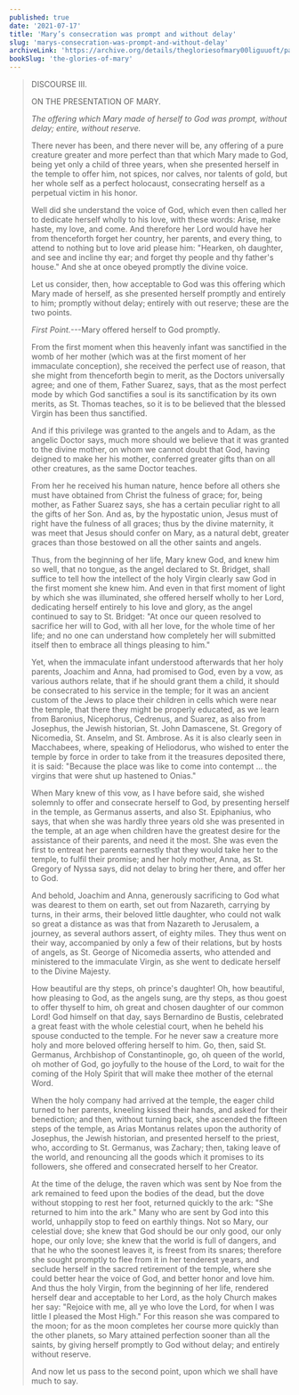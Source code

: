 ```yaml
---
published: true
date: '2021-07-17'
title: 'Mary’s consecration was prompt and without delay'
slug: 'marys-consecration-was-prompt-and-without-delay'
archiveLink: 'https://archive.org/details/thegloriesofmary00liguuoft/page/393?view=theater'
bookSlug: 'the-glories-of-mary'
---
```


> DISCOURSE III.
>
> ON THE PRESENTATION OF MARY.
>
> *The offering which Mary made of herself to God was prompt, without delay; entire, without reserve.*
>
> There never has been, and there never will be, any offering of a pure creature greater and more perfect than that which Mary made to God, being yet only a child of three years, when she presented herself in the temple to offer him, not spices, nor calves, nor talents of gold, but her whole self as a perfect holocaust, consecrating herself as a perpetual victim in his honor.
>
> Well did she understand the voice of God, which even then called her to dedicate herself wholly to his love, with these words: Arise, make haste, my love, and come. And therefore her Lord would have her from thenceforth forget her country, her parents, and every thing, to attend to nothing but to love arid please him: "Hearken, oh daughter, and see and incline thy ear; and forget thy people and thy father's house." And she at once obeyed promptly the divine voice.
>
> Let us consider, then, how acceptable to God was this offering which Mary made of herself, as she presented herself promptly and entirely to him; promptly without delay; entirely with out reserve; these are the two points.
>
> *First Point.*---Mary offered herself to God promptly.
>
> From the first moment when this heavenly infant was sanctified in the womb of her mother (which was at the first moment of her immaculate conception), she received the perfect use of reason, that she might from thenceforth begin to merit, as the Doctors universally agree; and one of them, Father Suarez, says, that as the most perfect mode by which God sanctifies a soul is its sanctification by its own merits, as St. Thomas teaches, so it is to be believed that the blessed Virgin has been thus sanctified.
>
> And if this privilege was granted to the angels and to Adam, as the angelic Doctor says, much more should we believe that it was granted to the divine mother, on whom we cannot doubt that God, having deigned to make her his mother, conferred greater gifts than on all other creatures, as the same Doctor teaches.
>
> From her he received his human nature, hence before all others she must have obtained from Christ the fulness of grace; for, being mother, as Father Suarez says, she has a certain peculiar right to all the gifts of her Son. And as, by the hypostatic union, Jesus must of right have the fulness of all graces; thus by the divine maternity, it was meet that Jesus should confer on Mary, as a natural debt, greater graces than those bestowed on all the other saints and angels.
>
> Thus, from the beginning of her life, Mary knew God, and knew him so well, that no tongue, as the angel declared to St. Bridget, shall suffice to tell how the intellect of the holy Virgin clearly saw God in the first moment she knew him. And even in that first moment of light by which she was illuminated, she offered herself wholly to her Lord, dedicating herself entirely to his love and glory, as the angel continued to say to St. Bridget: "At once our queen resolved to sacrifice her will to God, with all her love, for the whole time of her life; and no one can understand how completely her will submitted itself then to embrace all things pleasing to him."
>
> Yet, when the immaculate infant understood afterwards that her holy parents, Joachim and Anna, had promised to God, even by a vow, as various authors relate, that if he should grant them a child, it should be consecrated to his service in the temple; for it was an ancient custom of the Jews to place their children in cells which were near the temple, that there they might be properly educated, as we learn from Baronius, Nicephorus, Cedrenus, and Suarez, as also from Josephus, the Jewish historian, St. John Damascene, St. Gregory of Nicomedia, St. Anselm, and St. Ambrose. As it is also clearly seen in Macchabees, where, speaking of Heliodorus, who wished to enter the temple by force in order to take from it the treasures deposited there, it is said: "Because the place was like to come into contempt … the virgins that were shut up hastened to Onias."
>
> When Mary knew of this vow, as I have before said, she wished solemnly to offer and consecrate herself to God, by presenting herself in the temple, as Germanus asserts, and also St. Epiphanius, who says, that when she was hardly three years old she was presented in the temple, at an age when children have the greatest desire for the assistance of their parents, and need it the most. She was even the first to entreat her parents earnestly that they would take her to the temple, to fulfil their promise; and her holy mother, Anna, as St. Gregory of Nyssa says, did not delay to bring her there, and offer her to God.
>
> And behold, Joachim and Anna, generously sacrificing to God what was dearest to them on earth, set out from Nazareth, carrying by turns, in their arms, their beloved little daughter, who could not walk so great a distance as was that from Nazareth to Jerusalem, a journey, as several authors assert, of eighty miles. They thus went on their way, accompanied by only a few of their relations, but by hosts of angels, as St. George of Nicomedia asserts, who attended and ministered to the immaculate Virgin, as she went to dedicate herself to the Divine Majesty.
>
> How beautiful are thy steps, oh prince's daughter! Oh, how beautiful, how pleasing to God, as the angels sung, are thy steps, as thou goest to offer thyself to him, oh great and chosen daughter of our common Lord! God himself on that day, says Bernardino de Bustis, celebrated a great feast with the whole celestial court, when he beheld his spouse conducted to the temple. For he never saw a creature more holy and more beloved offering herself to him. Go, then, said St. Germanus, Archbishop of Constantinople, go, oh queen of the world, oh mother of God, go joyfully to the house of the Lord, to wait for the coming of the Holy Spirit that will make thee mother of the eternal Word.
>
> When the holy company had arrived at the temple, the eager child turned to her parents, kneeling kissed their hands, and asked for their benediction; and then, without turning back, she ascended the fifteen steps of the temple, as Arias Montanus relates upon the authority of Josephus, the Jewish historian, and presented herself to the priest, who, according to St. Germanus, was Zachary; then, taking leave of the world, and renouncing all the goods which it promises to its followers, she offered and consecrated herself to her Creator.
>
> At the time of the deluge, the raven which was sent by Noe from the ark remained to feed upon the bodies of the dead, but the dove without stopping to rest her foot, returned quickly to the ark: "She returned to him into the ark." Many who are sent by God into this world, unhappily stop to feed on earthly things. Not so Mary, our celestial dove; she knew that God should be our only good, our only hope, our only love; she knew that the world is full of dangers, and that he who the soonest leaves it, is freest from its snares; therefore she sought promptly to flee from it in her tenderest years, and seclude herself in the sacred retirement of the temple, where she could better hear the voice of God, and better honor and love him. And thus the holy Virgin, from the beginning of her life, rendered herself dear and acceptable to her Lord, as the holy Church makes her say: "Rejoice with me, all ye who love the Lord, for when I was little I pleased the Most High." For this reason she was compared to the moon; for as the moon completes her course more quickly than the other planets, so Mary attained perfection sooner than all the saints, by giving herself promptly to God without delay; and entirely without reserve.
>
> And now let us pass to the second point, upon which we shall have much to say.
